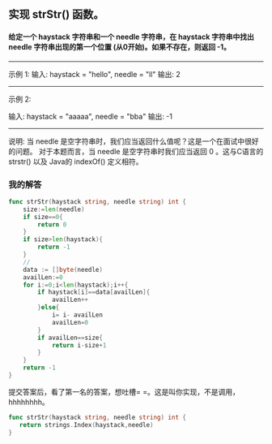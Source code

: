 
## 实现 strStr() 函数。

#### 给定一个 haystack 字符串和一个 needle 字符串，在 haystack 字符串中找出 needle 字符串出现的第一个位置 (从0开始)。如果不存在，则返回  -1。

---

示例 1:
输入: haystack = "hello", needle = "ll"
输出: 2

---

示例 2:

输入: haystack = "aaaaa", needle = "bba"
输出: -1

---

说明:
当 needle 是空字符串时，我们应当返回什么值呢？这是一个在面试中很好的问题。
对于本题而言，当 needle 是空字符串时我们应当返回 0 。这与C语言的 strstr() 以及 Java的 indexOf() 定义相符。

### 我的解答

```go
func strStr(haystack string, needle string) int {
    size:=len(needle)
    if size==0{
        return 0
    }
    if size>len(haystack){
        return -1
    }
    //
    data := []byte(needle)
    availLen:=0
    for i:=0;i<len(haystack);i++{
        if haystack[i]==data[availLen]{
            availLen++
        }else{
            i= i- availLen
            availLen=0
        }
        if availLen==size{
            return i-size+1
        }
    }
    return -1
}

```

提交答案后，看了第一名的答案，想吐槽= =。这是叫你实现，不是调用，hhhhhhhh。

```go
func strStr(haystack string, needle string) int {
   return strings.Index(haystack,needle)
}
```
